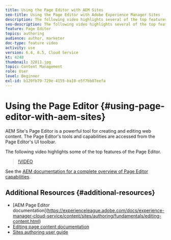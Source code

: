```yaml
---
title: Using the Page Editor with AEM Sites
seo-title: Using the Page Editor with Adobe Experience Manager Sites
description: The following video highlights several of the top features of the Touch-UI Sites editor in Adobe Experience Manager.
seo-description: The following video highlights several of the top features of the Touch-UI Sites editor in Adobe Experience Manager.
feature: Page Editor
topics: authoring
audience: author, marketer
doc-type: feature video
activity: use
version: 6.4, 6.5, Cloud Service
kt: 4248
thumbnail: 32011.jpg
topic: Content Management
role: User
level: Beginner
exl-id: b120fb79-729e-4155-ba10-e5f7bb07eefa
---
```

# Using the Page Editor {#using-page-editor-with-aem-sites}

AEM Site's Page Editor is a powerful tool for creating and editing web content. The Page Editor's tools and capabilities are accessed from the Page Editor's UI toolbar.

The following video highlights some of the top features of the Page Editor.

>[!VIDEO](https://video.tv.adobe.com/v/32011?quality=12&learn=on)


See the [AEM documentation for a complete overview of Page Editor capabilities](https://experienceleague.adobe.com/docs/experience-manager-cloud-service/content/sites/authoring/fundamentals/editing-content.html).

## Additional Resources {#additional-resources}

* [AEM Page Editor documentation[(https://experienceleague.adobe.com/docs/experience-manager-cloud-service/content/sites/authoring/fundamentals/editing-content.html)
* [Editing page content documentation](https://experienceleague.adobe.com/docs/experience-manager-65/authoring/authoring/editing-content.html)
* [Sites authoring user guide](https://experienceleague.adobe.com/docs/experience-manager-65/authoring/home.html)
